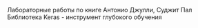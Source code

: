 Лабораторные работы по книге Антонио Джулли, Суджит Пал Библиотека Keras - инструмент глубокого обучения
